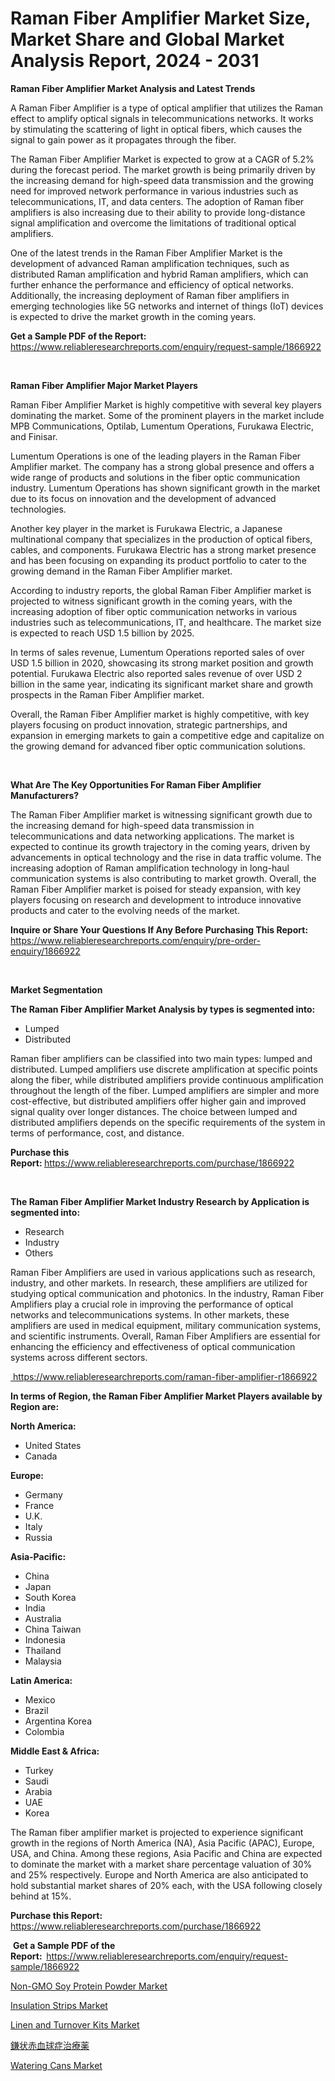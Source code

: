 <p><h1>Raman Fiber Amplifier Market Size, Market Share and Global Market Analysis Report, 2024 - 2031</h1></p><p><strong>Raman Fiber Amplifier Market Analysis and Latest Trends</strong></p>
<p><p>A Raman Fiber Amplifier is a type of optical amplifier that utilizes the Raman effect to amplify optical signals in telecommunications networks. It works by stimulating the scattering of light in optical fibers, which causes the signal to gain power as it propagates through the fiber.</p><p>The Raman Fiber Amplifier Market is expected to grow at a CAGR of 5.2% during the forecast period. The market growth is being primarily driven by the increasing demand for high-speed data transmission and the growing need for improved network performance in various industries such as telecommunications, IT, and data centers. The adoption of Raman fiber amplifiers is also increasing due to their ability to provide long-distance signal amplification and overcome the limitations of traditional optical amplifiers.</p><p>One of the latest trends in the Raman Fiber Amplifier Market is the development of advanced Raman amplification techniques, such as distributed Raman amplification and hybrid Raman amplifiers, which can further enhance the performance and efficiency of optical networks. Additionally, the increasing deployment of Raman fiber amplifiers in emerging technologies like 5G networks and internet of things (IoT) devices is expected to drive the market growth in the coming years.</p></p>
<p><strong>Get a Sample PDF of the Report:&nbsp;</strong> <a href="https://www.reliableresearchreports.com/enquiry/request-sample/1866922">https://www.reliableresearchreports.com/enquiry/request-sample/1866922</a></p>
<p>&nbsp;</p>
<p><strong>Raman Fiber Amplifier Major Market Players</strong></p>
<p><p>Raman Fiber Amplifier Market is highly competitive with several key players dominating the market. Some of the prominent players in the market include MPB Communications, Optilab, Lumentum Operations, Furukawa Electric, and Finisar.</p><p>Lumentum Operations is one of the leading players in the Raman Fiber Amplifier market. The company has a strong global presence and offers a wide range of products and solutions in the fiber optic communication industry. Lumentum Operations has shown significant growth in the market due to its focus on innovation and the development of advanced technologies.</p><p>Another key player in the market is Furukawa Electric, a Japanese multinational company that specializes in the production of optical fibers, cables, and components. Furukawa Electric has a strong market presence and has been focusing on expanding its product portfolio to cater to the growing demand in the Raman Fiber Amplifier market.</p><p>According to industry reports, the global Raman Fiber Amplifier market is projected to witness significant growth in the coming years, with the increasing adoption of fiber optic communication networks in various industries such as telecommunications, IT, and healthcare. The market size is expected to reach USD 1.5 billion by 2025.</p><p>In terms of sales revenue, Lumentum Operations reported sales of over USD 1.5 billion in 2020, showcasing its strong market position and growth potential. Furukawa Electric also reported sales revenue of over USD 2 billion in the same year, indicating its significant market share and growth prospects in the Raman Fiber Amplifier market.</p><p>Overall, the Raman Fiber Amplifier market is highly competitive, with key players focusing on product innovation, strategic partnerships, and expansion in emerging markets to gain a competitive edge and capitalize on the growing demand for advanced fiber optic communication solutions.</p></p>
<p>&nbsp;</p>
<p><strong>What Are The Key Opportunities For Raman Fiber Amplifier Manufacturers?</strong></p>
<p><p>The Raman Fiber Amplifier market is witnessing significant growth due to the increasing demand for high-speed data transmission in telecommunications and data networking applications. The market is expected to continue its growth trajectory in the coming years, driven by advancements in optical technology and the rise in data traffic volume. The increasing adoption of Raman amplification technology in long-haul communication systems is also contributing to market growth. Overall, the Raman Fiber Amplifier market is poised for steady expansion, with key players focusing on research and development to introduce innovative products and cater to the evolving needs of the market.</p></p>
<p><strong>Inquire or Share Your Questions If Any Before Purchasing This Report:</strong> <a href="https://www.reliableresearchreports.com/enquiry/pre-order-enquiry/1866922">https://www.reliableresearchreports.com/enquiry/pre-order-enquiry/1866922</a></p>
<p>&nbsp;</p>
<p><strong>Market Segmentation</strong></p>
<p><strong>The Raman Fiber Amplifier Market Analysis by types is segmented into:</strong></p>
<p><ul><li>Lumped</li><li>Distributed</li></ul></p>
<p><p>Raman fiber amplifiers can be classified into two main types: lumped and distributed. Lumped amplifiers use discrete amplification at specific points along the fiber, while distributed amplifiers provide continuous amplification throughout the length of the fiber. Lumped amplifiers are simpler and more cost-effective, but distributed amplifiers offer higher gain and improved signal quality over longer distances. The choice between lumped and distributed amplifiers depends on the specific requirements of the system in terms of performance, cost, and distance.</p></p>
<p><strong>Purchase this Report:&nbsp;</strong><a href="https://www.reliableresearchreports.com/purchase/1866922">https://www.reliableresearchreports.com/purchase/1866922</a></p>
<p>&nbsp;</p>
<p><strong>The Raman Fiber Amplifier Market Industry Research by Application is segmented into:</strong></p>
<p><ul><li>Research</li><li>Industry</li><li>Others</li></ul></p>
<p><p>Raman Fiber Amplifiers are used in various applications such as research, industry, and other markets. In research, these amplifiers are utilized for studying optical communication and photonics. In the industry, Raman Fiber Amplifiers play a crucial role in improving the performance of optical networks and telecommunications systems. In other markets, these amplifiers are used in medical equipment, military communication systems, and scientific instruments. Overall, Raman Fiber Amplifiers are essential for enhancing the efficiency and effectiveness of optical communication systems across different sectors.</p></p>
<p><a href="https://www.reliableresearchreports.com/raman-fiber-amplifier-r1866922">&nbsp;https://www.reliableresearchreports.com/raman-fiber-amplifier-r1866922</a></p>
<p><strong>In terms of Region, the Raman Fiber Amplifier Market Players available by Region are:</strong></p>
<p>
    <p> <strong> North America: </strong>
        <ul>
            <li>United States</li>
            <li>Canada</li>
        </ul>
        </p> 
    <p> <strong> Europe: </strong>
        <ul>
            <li>Germany</li>
            <li>France</li>
            <li>U.K.</li>
            <li>Italy</li>
            <li>Russia</li>
        </ul>
        </p> 
    <p> <strong> Asia-Pacific: </strong>
        <ul>
            <li>China</li>
            <li>Japan</li>
            <li>South Korea</li>
            <li>India</li>
            <li>Australia</li>
            <li>China Taiwan</li>
            <li>Indonesia</li>
            <li>Thailand</li>
            <li>Malaysia</li>
        </ul>
        </p> 
    <p> <strong> Latin America: </strong>
        <ul>
            <li>Mexico</li>
            <li>Brazil</li>
            <li>Argentina Korea</li>
            <li>Colombia</li>
        </ul>
        </p> 
    <p> <strong> Middle East & Africa: </strong>
        <ul>
            <li>Turkey</li>
            <li>Saudi</li>
            <li>Arabia</li>
            <li>UAE</li>
            <li>Korea</li>
        </ul>
    </p>
    </p>
<p><p>The Raman fiber amplifier market is projected to experience significant growth in the regions of North America (NA), Asia Pacific (APAC), Europe, USA, and China. Among these regions, Asia Pacific and China are expected to dominate the market with a market share percentage valuation of 30% and 25% respectively. Europe and North America are also anticipated to hold substantial market shares of 20% each, with the USA following closely behind at 15%.</p></p>
<p><strong>Purchase this Report: </strong><a href="https://www.reliableresearchreports.com/purchase/1866922">https://www.reliableresearchreports.com/purchase/1866922</a></p>
<p>&nbsp;<strong>Get a Sample PDF of the Report:&nbsp;&nbsp;</strong><a href="https://www.reliableresearchreports.com/enquiry/request-sample/1866922">https://www.reliableresearchreports.com/enquiry/request-sample/1866922</a></p>
<p><strong></strong></p>
<p><p><a href="https://issuu.com/reportprime-2/docs/non-gmo-soy-protein-powder-market-size-2030.pptx">Non-GMO Soy Protein Powder Market</a></p><p><a href="https://github.com/faisalayoob601/Market-Research-Report-List-1/blob/main/insulation-strips-market.md">Insulation Strips Market</a></p><p><a href="https://issuu.com/reportprime-2/docs/linen-and-turnover-kits-market-size-2030.pptx">Linen and Turnover Kits Market</a></p><p><a href="https://medium.com/@royfoote921/%E3%82%B5%E3%82%A4%E3%82%AF%E3%83%AB%E3%82%BB%E3%83%AB%E7%97%85%E6%B2%BB%E7%99%82%E8%96%AC%E5%B8%82%E5%A0%B4%E3%81%AE%E8%A6%8F%E6%A8%A1-%E3%82%B7%E3%82%A7%E3%82%A2-%E5%8B%95%E5%90%91%E5%88%86%E6%9E%90%E3%83%AC%E3%83%9D%E3%83%BC%E3%83%88-%E3%82%A8%E3%83%B3%E3%83%89%E3%83%A6%E3%83%BC%E3%82%BA-%E7%97%85%E9%99%A2-%E3%82%AF%E3%83%AA%E3%83%8B%E3%83%83%E3%82%AF-%E3%81%9D%E3%81%AE%E4%BB%96-%E5%8E%9F%E6%96%99%E5%88%A5-2031%E5%B9%B4%E3%81%BE%E3%81%A7%E3%81%AE%E4%BA%88%E6%B8%AC-5c0871057dc8">鎌状赤血球症治療薬</a></p><p><a href="https://github.com/nafiafirdania/Market-Research-Report-List-1/blob/main/watering-cans-market.md">Watering Cans Market</a></p></p>
